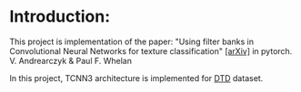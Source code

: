 # Introduction:
This project is implementation of the paper: "Using filter banks in Convolutional Neural Networks for texture classification"  [[arXiv]](https://arxiv.org/pdf/1601.02919.pdf) in pytorch.
V. Andrearczyk & Paul F. Whelan

In this project, TCNN3 architecture is implemented for [DTD](https://www.robots.ox.ac.uk/~vgg/data/dtd/) dataset.
